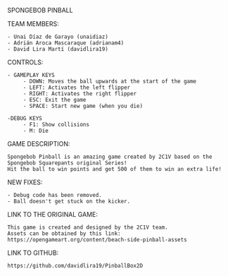 
SPONGEBOB PINBALL

  TEAM MEMBERS:

	- Unai Díaz de Garayo (unaidiaz)
	- Adrián Aroca Mascaraque (adrianam4)
	- David Lira Martí (davidlira19)

  CONTROLS:

	- GAMEPLAY KEYS
	     - DOWN: Moves the ball upwards at the start of the game
	     - LEFT: Activates the left flipper
	     - RIGHT: Activates the right flipper
	     - ESC: Exit the game
	     - SPACE: Start new game (when you die)

	-DEBUG KEYS
	     - F1: Show collisions
	     - M: Die

  GAME DESCRIPTION:

	Spongebob Pinball is an amazing game created by 2C1V based on the Spongebob Squarepants original Series!
	Hit the ball to win points and get 500 of them to win an extra life!

  NEW FIXES:

	- Debug code has been removed.
	- Ball doesn't get stuck on the kicker.

  LINK TO THE ORIGINAL GAME:

	This game is created and designed by the 2C1V team.
	Assets can be obtained by this link:
	https://opengameart.org/content/beach-side-pinball-assets

  LINK TO GITHUB:

 	https://github.com/davidlira19/PinballBox2D
